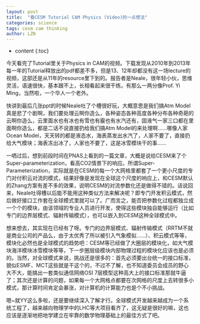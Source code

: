 ```yaml
---
layout: post
title:  "看CESM Tutorial CAM Physics (Video)的一点想法" 
categories: science
tags: cesm cam thinking
author: LZN
---
```


* content
{:toc}

今天看完了Tutorial里关于Physics in CAM的视频。下载发现从2010年到2013年每一年的Tutorial释放出的pdf都差不多，但是13、12年却都没有这一场lecture的视频，这部还是从11年的resource里下到的。报告者是Neale，很年轻小伙，思维灵活，语速很快，基本跟不上，长相看起来很干练。有那么一两分像Prof. Yi Ming，当然啦，一个华人一个老外。

快讲到最后几张ppt的时候Neale吐了个槽很好玩，大概意思是我们搞Atm Model真是悲了个剧啊，我们要处理云啊你造么，各种姿态各种高度各种分布各种奇葩的云啊你造么，云里面水也有冰也有雪也有霰也有水汽还有，固液气一家三口都在里面啊你造么，都是二话不说直接扔给我们搞Atm Model的来处理啊……哪像人家Ocean Model，天天转的都是液态水，海表蒸发出水汽了，人家不要了，直接扔给大气模块；海表冻出冰了，人家也不要了，这是冰雪模块干的事……

一哂过后，想到前段时间在PNAS上看到的一篇文章，大概是说给CESM来了个Super-parameterization，看高CO2情景下的响应。所谓Super-Parameterization，实际就是在CESM的每一个大网格里都套了一个更小尺度的专门对付积云对流的模式，结果好像是发现在全球这个尺度的响应上，和CESM默认的Zhang方案有差不多的效果，说明CESM的对流参数化还是做得不错的。话说回来，Neale吐得槽以后能不能用这种类似方法来解决呢？即专门开发积云模式，然后做好接口工作套在全球模式里就可以了。广而言之，能否把参数化过程都独立成一个个的模块，由该领域的专业人员进行开发，使得这些模块独自能够运行（比如专门的边界层模式、辐射传输模式），也可以嵌入到CESM这种全球模式中。

想来想去，其实现在已经有了呀。专门的边界层模式、辐射传输模式（RRTM不就是商业公司的产品么，由于太优秀了所以被引入气象模拟……）、积云模式等等，模块化必然也是全球模式的趋势吧：CESM等已经做了大圈层的模块化，如大气模块海洋模块冰雪模块等等，下一步圈层级模块内部物理过程的模块化应该也是必须的。当然，对全球模式来说，挑战还是很多的：首先必须要出台统一的接口标准，貌似ESMF、MCT这些就是干这个的，不过不了解，也不知道委员会成员的野心大不大，能搞出一套类似通信网络OSI 7层模型这种高大上的接口标准那就牛逼了；其次还是计算的问题，如果每一个大网格点都要在次网格的尺度上去转很多小模式，那计算时间肯定会暴涨，对计算机的计算能力也是个不小挑战。

嗯~就YY这么多啦，还是要继续深入了解才行。全球模式开发越来越成为一个系统工程了，越来越向物理学中的LHC等大项目看齐了，这无疑是很好的嘛，这也应该是逐渐地把地学建立在牢靠的数学物理基础上的最佳方式了吧。
